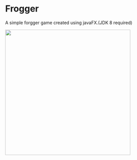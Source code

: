 # Frogger

A simple forgger game created using javaFX.(JDK 8 required)

<img src="https://github.com/razibsarkerleo/javafxfrogger/blob/c5be4f7c418b29bde09839612eb8fedf5e959eb3/screenshots/frogger.gif" width="400">
